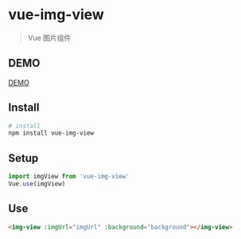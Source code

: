 # vue-img-view

> Vue 图片组件

## DEMO
[DEMO](https://la7ender.github.io/vue-img-view/ "demo")
## Install

``` bash
# install
npm install vue-img-view
```


## Setup

``` javascript
import imgView from 'vue-img-view'
Vue.use(imgView)
```


## Use

``` html
<img-view :imgUrl="imgUrl" :background="background"></img-view>
```
